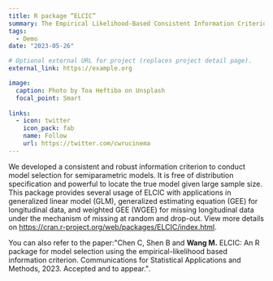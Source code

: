 ```yaml
---
title: R package “ELCIC”
summary: The Empirical Likelihood-Based Consistent Information Criterion Selection using `external_link`.
tags:
  - Demo
date: "2023-05-26"

# Optional external URL for project (replaces project detail page).
external_link: https://example.org

image:
  caption: Photo by Toa Heftiba on Unsplash
  focal_point: Smart
  
links:
  - icon: twitter
    icon_pack: fab
    name: Follow
    url: https://twitter.com/cwrucinema
---
```


We developed a consistent and robust information criterion to conduct model selection for semiparametric models. It is free of distribution specification and powerful to locate the true model given large sample size. This package provides several usage of ELCIC with applications in generalized linear model (GLM), generalized estimating equation (GEE) for longitudinal data, and weighted GEE (WGEE) for missing longitudinal data under the mechanism of missing at random and drop-out. View more details on <https://cran.r-project.org/web/packages/ELCIC/index.html>.

You can also refer to the paper:"Chen C, Shen B and **Wang M.** ELCIC: An R package for model selection using the empirical-likelihood based information criterion. Communications for Statistical Applications and Methods, 2023. Accepted and to appear.".
